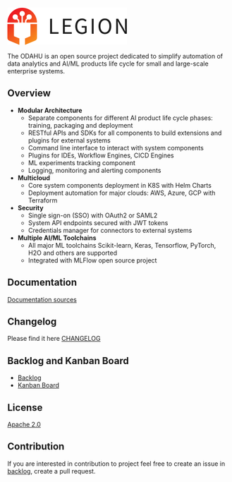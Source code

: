 ![LegionLogo](docs/images/legion-logo-h.png)

The ODAHU is an open source project dedicated to simplify automation of data analytics and AI/ML products life cycle for small and large-scale enterprise systems.

## Overview

* **Modular Architecture**
  * Separate components for different AI product life cycle phases: training, packaging and deployment
  * RESTful APIs and SDKs for all components to build extensions and plugins for external systems
  * Command line interface to interact with system components
  * Plugins for IDEs, Workflow Engines, CICD Engines
  * ML experiments tracking component 
  * Logging, monitoring and alerting components
* **Multicloud**
  * Core system components deployment in K8S with Helm Charts
  * Deployment automation for major clouds: AWS, Azure, GCP with Terraform 
* **Security**
  * Single sign-on (SSO) with OAuth2 or SAML2
  * System API endpoints secured with JWT tokens
  * Credentials manager for connectors to external systems 
* **Multiple AI/ML Toolchains**
  * All major ML toolchains Scikit-learn, Keras, Tensorflow, PyTorch, H2O and others are supported
  * Integrated with MLFlow open source project

## Documentation

[Documentation sources](/docs/source)

## Changelog
Please find it here [CHANGELOG](CHANGELOG.md)

## Backlog and Kanban Board
* [Backlog](https://github.com/odahu/odahu/issues)
* [Kanban Board](https://github.com/orgs/odahu/projects/1)

## License
[Apache 2.0](LICENSE)

## Contribution
If you are interested in contribution to project feel free to create an issue in [backlog](https://github.com/odahu/odahu/issues), create a pull request.
